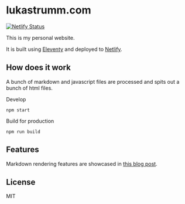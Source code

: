 # lukastrumm.com

[![Netlify Status](https://api.netlify.com/api/v1/badges/907021ec-61b6-42ba-ac7e-c1740214bddd/deploy-status)](https://app.netlify.com/sites/lukastrumm/deploys)

This is my personal website.

It is built using [Eleventy](https://www.11ty.dev/) and deployed to [Netlify](https://www.netlify.com/).

## How does it work

A bunch of markdown and javascript files are processed and spits out a bunch of html files.

Develop

```
npm start
```

Build for production

```
npm run build
```

## Features

Markdown rendering features are showcased in [this blog post](https://lukastrumm.com/blog/2020/markdown-capabilities-in-eleventy/).

## License

MIT

